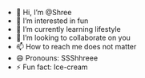 - 👋 Hi, I’m @Shree
- 👀 I’m interested in fun
- 🌱 I’m currently learning lifestyle
- 💞️ I’m looking to collaborate on you
- 📫 How to reach me does not matter
- 😄 Pronouns: SSShhreee
- ⚡ Fun fact: Ice-cream

<!---
7978736510/7978736510 is a ✨ special ✨ repository because its `README.md` (this file) appears on your GitHub profile.
You can click the Preview link to take a look at your changes.
--->
